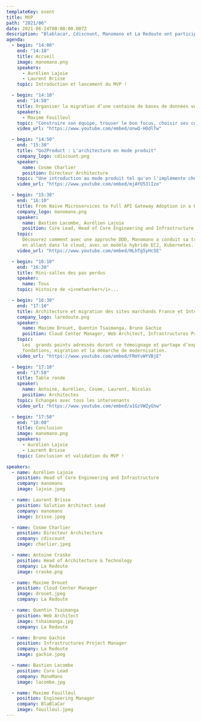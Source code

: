 ```yaml
---
templateKey: event
title: MVP
path: "2021/06"
date: 2021-06-24T00:00:00.007Z
description: "Blablacar, Cdiscount, Manomano et La Redoute ont participé à ce MVP."
agenda:
  - begin: "14:00"
    end: "14:10"
    title: Accueil
    image: manomano.png
    speakers:
      - Aurélien Lajoie
      - Laurent Brisse
    topic: Introduction et lancement du MVP !

  - begin: "14:10"
    end: "14:50"
    title: Organiser la migration d’une centaine de bases de données vers le Cloud
    speakers:
      - Maxime Fouilleul
    topic: "Construire son équipe, trouver le bon focus, choisir ses compromis, internaliser le développement ou acheter des solutions, adapter sa communication, proposer une stratégie de migration pour chaque stakeholder.<br />Je partage les ingrédients qui nous ont permis de faire de ce projet un succès."
    video_url: "https://www.youtube.com/embed/onwQ-HOdlTw"

  - begin: "14:50"
    end: "15:30"
    title: "Go2Product : L'architecture en mode produit"
    company_logo: cdiscount.png
    speaker:
      name: Cosme Charlier
      position: Directeur Architecture
    topic: "Une introduction au mode produit tel qu'on l'implémente chez CDiscount, et aux impacts sur la manière de faire de l'architecture"
    video_url: "https://www.youtube.com/embed/mjAYU53lIzo"

  - begin: "15:30"
    end: "16:10"
    title: From Naive Microservices to Full API Gateway Adoption in a Hybrid Mesh Ecosystem in the Cloud
    company_logo: manomano.png
    speaker:
      name: Bastien Lacombe, Aurélien Lajoie
      position: Core Lead, Head of Core Engineering and Infrastructure
    topic:
      Découvrez comment avec une approche DDD, Manomano a conduit sa transformation API en partant d'une infogérance,
      en allant dans le cloud, avec un modèle hybride EC2, Kubernetes.
    video_url: "https://www.youtube.com/embed/HLhTg5yHc5E"

  - begin: "16:10"
    end: "16:30"
    title: Mini-salles des pas perdus
    speaker:
      name: Tous
    topic: Histoire de <i>networker</i>...

  - begin: "16:30"
    end: "17:10"
    title: Architecture et migration des sites marchands France et International laredoute.xx 100% Cloud
    company_logo: laredoute.png
    speaker:
      name: Maxime Drouet, Quentin Tsaimanga, Bruno Gachie
      position: Cloud Center Manager, Web Architect, Infrastructures Project Manager
    topic:
      Les  grands points adressés durant ce témoignage et partage d’expérience du contexte, enjeux,
      fondations, migration et la démarche de modernisation.
    video_url: "https://www.youtube.com/embed/FRmYvWYVBjE"

  - begin: "17:10"
    end: "17:50"
    title: Table ronde
    speaker:
      name: Antoine, Aurélien, Cosme, Laurent, Nicolas
      position: Architectes
    topic: Echanges avec tous les intervenants
    video_url: "https://www.youtube.com/embed/a1GzVWZyGhw"

  - begin: "17:50"
    end: "18:00"
    title: Conclusion
    image: manomano.png
    speakers:
      - Aurélien Lajoie
      - Laurent Brisse
    topic: Conclusion et validation du MVP !

speakers:
  - name: Aurélien Lajoie
    position: Head of Core Engineering and Infrastructure
    company: manomano
    image: lajoie.jpeg

  - name: Laurent Brisse
    position: Solution Architect Lead
    company: manomano
    image: brisse.jpeg

  - name: Cosme Charlier
    position: Directeur Architecture
    company: cdiscount
    image: charlier.jpeg

  - name: Antoine Craske
    position: Head of Architecture & Technology
    company: La Redoute
    image: craske.png

  - name: Maxime Drouet
    position: Cloud Center Manager
    image: drouet.jpeg
    company: La Redoute

  - name: Quentin Tsaimanga
    position: Web Architect
    image: tshaimanga.jpg
    company: La Redoute

  - name: Bruno Gachie
    position: Infrastructures Project Manager
    company: La Redoute
    image: gachie.jpeg

  - name: Bastien Lacombe
    position: Core Lead
    company: ManoMano
    image: lacombe.jpg

  - name: Maxime Fouilleul
    position: Engineering Manager
    company: BlaBlaCar
    image: fouilleul.jpeg
---
```

